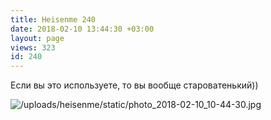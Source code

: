 ```yaml
---
title: Heisenme 240
date: 2018-02-10 13:44:30 +03:00
layout: page
views: 323
id: 240
---
```


Если вы это используете, то вы вообще староватенький))



![/uploads/heisenme/static/photo_2018-02-10_10-44-30.jpg](/uploads/heisenme/static/photo_2018-02-10_10-44-30.jpg)
